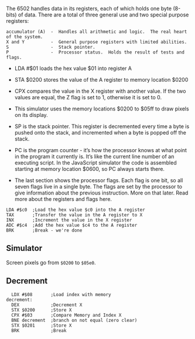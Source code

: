 The 6502 handles data in its registers, each of which holds one byte (8-bits) of data.  There are a total of three general use and two special purpose registers:

```  
accumulator (A)  -  Handles all arithmetic and logic.  The real heart of the system.
X and Y          -  General purpose registers with limited abilities.
S                -  Stack pointer.
P                -  Processor status.  Holds the result of tests and flags.
```

- LDA #$01 loads the hex value $01 into register A
- STA $0200 stores the value of the A register to memory location $0200
- CPX compares the value in the X register with another value. If the two values are equal, the Z flag is set to 1, otherwise it is set to 0.
- This simulator uses the memory locations $0200 to $05ff to draw pixels on its display. 

- SP is the stack pointer. This register is decremented every time a byte is pushed onto the stack, and incremented when a byte is popped off the stack.
- PC is the program counter - it’s how the processor knows at what point in the program it currently is. It’s like the current line number of an executing script. In the JavaScript simulator the code is assembled starting at memory location $0600, so PC always starts there.
- The last section shows the processor flags. Each flag is one bit, so all seven flags live in a single byte. The flags are set by the processor to give information about the previous instruction. More on that later. Read more about the registers and flags here.

```
LDA #$c0  ;Load the hex value $c0 into the A register
TAX       ;Transfer the value in the A register to X
INX       ;Increment the value in the X register
ADC #$c4  ;Add the hex value $c4 to the A register
BRK       ;Break - we're done
```

## Simulator

Screen pixels go from `$0200` to `$05e0`.

## Decrement

```
  LDX #$08       ;Load index with memory
decrement:
  DEX            ;Decrement X
  STX $0200      ;Store X
  CPX #$03       ;Compare Memory and Index X
  BNE decrement  ;branch on not equal (zero clear)
  STX $0201      ;Store X
  BRK            ;Break
```